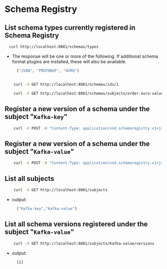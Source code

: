 # Schema Registry

## List schema types currently registered in Schema Registry

```sh
  curl http://localhost:8081/schemas/types
```

- The response will be one or more of the following. If additional schema format plugins are installed, these will also be available.

  ```sh
    ["JSON", "PROTOBUF", "AVRO"]
  ```

##

```sh
    curl -X GET http://localhost:8081/schemas/ids/1
```

```sh
    curl -X GET http://localhost:8081/schemas/subjects/order-avro-value/versions/1
```

## Register a new version of a schema under the subject "`Kafka-key`"

```sh
    curl -X POST -H "Content-Type: application/vnd.schemaregistry.v1+json" --data '{"schema": "{\"type\": \"string\"}"}' http://localhost:8081/subjects/Kafka-key/versions
```

## Register a new version of a schema under the subject "`Kafka-value`"

```sh
    curl -X POST -H "Content-Type: application/vnd.schemaregistry.v1+json" --data '{"schema": "{\"type\": \"string\"}"}' http://localhost:8081/subjects/Kafka-value/versions
```

## List all subjects

```sh
    curl -X GET http://localhost:8081/subjects
```

- output:
  ```sh
    ["Kafka-key","Kafka-value"]
  ```

## List all schema versions registered under the subject "`Kafka-value`"

```sh
    curl -X GET http://localhost:8081/subjects/Kafka-value/versions
```

- output:
  ```sh
    [1]
  ```
